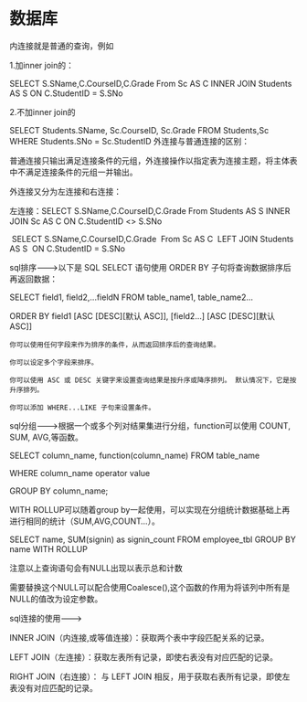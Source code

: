 # 数据库

内连接就是普通的查询，例如

1.加inner join的：

SELECT     S.SName,C.CourseID,C.Grade
From         Sc AS C
INNER JOIN     Students AS S
ON         C.StudentID = S.SNo

2.不加inner join的

SELECT Students.SName, Sc.CourseID, Sc.Grade
FROM     Students,Sc
WHERE  Students.SNo = Sc.StudentID
外连接与普通连接的区别：

普通连接只输出满足连接条件的元组，外连接操作以指定表为连接主题，将主体表中不满足连接条件的元组一并输出。

外连接又分为左连接和右连接：

左连接：SELECT     S.SName,C.CourseID,C.Grade
                From         Students AS S
                INNER JOIN     Sc AS C
                ON         C.StudentID <> S.SNo

​		       SELECT     S.SName,C.CourseID,C.Grade
​               From         Sc AS C
​               LEFT JOIN     Students AS S
​               ON         C.StudentID = S.SNo

sql排序--->以下是 SQL SELECT 语句使用 ORDER BY 子句将查询数据排序后再返回数据：

SELECT field1, field2,...fieldN FROM table_name1, table_name2...

ORDER BY field1 [ASC [DESC][默认 ASC]], [field2...] [ASC [DESC][默认 ASC]]

	你可以使用任何字段来作为排序的条件，从而返回排序后的查询结果。
	
	你可以设定多个字段来排序。
	
	你可以使用 ASC 或 DESC 关键字来设置查询结果是按升序或降序排列。 默认情况下，它是按升序排列。
	
	你可以添加 WHERE...LIKE 子句来设置条件。

sql分组--->根据一个或多个列对结果集进行分组，function可以使用 COUNT, SUM, AVG,等函数。

SELECT column_name, function(column_name) FROM table_name

WHERE column_name operator value

GROUP BY column_name;

WITH ROLLUP可以随着group by一起使用，可以实现在分组统计数据基础上再进行相同的统计（SUM,AVG,COUNT…）。

SELECT name, SUM(signin) as signin_count FROM  employee_tbl GROUP BY name WITH ROLLUP

注意以上查询语句会有NULL出现以表示总和计数

需要替换这个NULL可以配合使用Coalesce(),这个函数的作用为将该列中所有是NULL的值改为设定参数。

sql连接的使用--->

INNER JOIN（内连接,或等值连接）：获取两个表中字段匹配关系的记录。

LEFT JOIN（左连接）：获取左表所有记录，即使右表没有对应匹配的记录。

RIGHT JOIN（右连接）： 与 LEFT JOIN 相反，用于获取右表所有记录，即使左表没有对应匹配的记录。

 